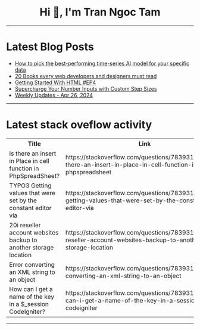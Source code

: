 <h1 align="center">Hi 👋, I'm Tran Ngoc Tam</h1>

---

# Latest Blog Posts 
<!-- BLOG-POST-LIST:START -->
- [How to pick the best-performing time-series AI model for your specific data](https://dev.to/mindsdb/how-to-pick-the-best-performing-time-series-ai-model-for-your-specific-data-5k)
- [20 Books every web developers and designers must read](https://dev.to/ibiyeyellowe/20-books-every-web-developers-and-designers-must-read-58go)
- [Getting Started With HTML #EP4](https://dev.to/bbylumi/getting-started-with-html-ep3-28kj)
- [Supercharge Your Number Inputs with Custom Step Sizes](https://dev.to/piotrkulpinski/supercharge-your-number-inputs-with-custom-step-sizes-mlh)
- [Weekly Updates - Apr 26, 2024](https://dev.to/carrieke/weekly-updates-apr-26-2024-4dn4)
<!-- BLOG-POST-LIST:END -->

---

# Latest stack oveflow activity
<table>
  <tr><th>Title</th><th>Link</th></tr>
  <!-- STACKOVERFLOW:START --><tr><td>Is there an insert in Place in cell function in PhpSpreadSheet?</td><td>https://stackoverflow.com/questions/78393141/is-there-an-insert-in-place-in-cell-function-in-phpspreadsheet</td></tr><tr><td>TYPO3 Getting values that were set by the constant editor via</td><td>https://stackoverflow.com/questions/78393128/typo3-getting-values-that-were-set-by-the-constant-editor-via</td></tr><tr><td>20i reseller account websites backup to another storage location</td><td>https://stackoverflow.com/questions/78393119/20i-reseller-account-websites-backup-to-another-storage-location</td></tr><tr><td>Error converting an XML string to an object</td><td>https://stackoverflow.com/questions/78393108/error-converting-an-xml-string-to-an-object</td></tr><tr><td>How can I get a name of the key in a $_session CodeIgniter?</td><td>https://stackoverflow.com/questions/78393100/how-can-i-get-a-name-of-the-key-in-a-session-codeigniter</td></tr><!-- STACKOVERFLOW:END -->
</table>

---


